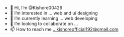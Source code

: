- 👋 Hi, I’m @Kishore00426
- 👀 I’m interested in ... web and ui designing 
- 🌱 I’m currently learning ... web developing
- 💞️ I’m looking to collaborate on ...
- 📫 How to reach me ...kishoreofficial192@gmail.com

<!---
Kishore00426/Kishore00426 is a ✨ special ✨ repository because its `README.md` (this file) appears on your GitHub profile.
You can click the Preview link to take a look at your changes.
--->
